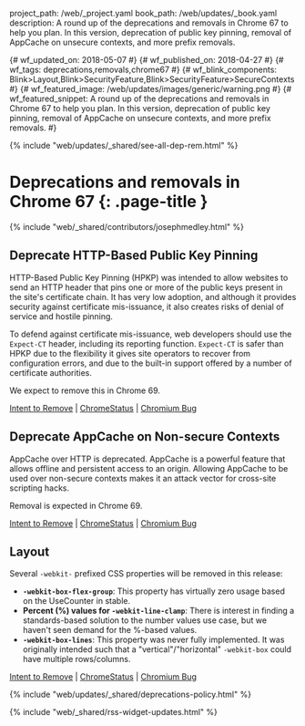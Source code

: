 project_path: /web/_project.yaml
book_path: /web/updates/_book.yaml
description: A round up of the deprecations and removals in Chrome 67 to help you plan. In this version, deprecation of public key pinning, removal of AppCache on unsecure contexts, and more prefix removals. 

{# wf_updated_on: 2018-05-07 #}
{# wf_published_on: 2018-04-27 #}
{# wf_tags: deprecations,removals,chrome67 #}
{# wf_blink_components: Blink>Layout,Blink>SecurityFeature,Blink>SecurityFeature>SecureContexts #}
{# wf_featured_image: /web/updates/images/generic/warning.png #}
{# wf_featured_snippet: A round up of the deprecations and removals in Chrome 67 to help you plan. In this version, deprecation of public key pinning, removal of AppCache on unsecure contexts, and more prefix removals.   #}

{% include "web/updates/_shared/see-all-dep-rem.html" %}

# Deprecations and removals in Chrome 67 {: .page-title }

{% include "web/_shared/contributors/josephmedley.html" %}

## Deprecate HTTP-Based Public Key Pinning

HTTP-Based Public Key Pinning (HPKP) was intended to allow websites to send an
HTTP header that pins one or more of the public keys present in the site's
certificate chain. It has very low adoption, and although it provides security
against certificate mis-issuance, it also creates risks of denial of service and
hostile pinning.

To defend against certificate mis-issuance, web developers should use the
`Expect-CT` header, including its reporting function. `Expect-CT` is safer than HPKP
due to the flexibility it gives site operators to recover from configuration
errors, and due to the built-in support offered by a number of certificate authorities.

We expect to remove this in Chrome 69.

[Intent to Remove](https://groups.google.com/a/chromium.org/d/msg/blink-dev/he9tr7p3rZ8/eNMwKPmUBAAJ)
&#124;
[ChromeStatus](https://www.chromestatus.com/feature/5903385005916160) &#124;
[Chromium Bug](https://bugs.chromium.org/p/chromium/issues/detail?id=779166)

## Deprecate AppCache on Non-secure Contexts

AppCache over HTTP is deprecated. AppCache is a powerful feature that allows offline and
persistent access to an origin. Allowing AppCache to be used over non-secure contexts
makes it an attack vector for cross-site scripting hacks.  

Removal is expected in Chrome 69.

[Intent to Remove](https://groups.google.com/a/chromium.org/d/topic/blink-dev/ANnafFBhReY/discussion) &#124;
[ChromeStatus](https://www.chromestatus.com/feature/5714236168732672) &#124;
[Chromium Bug](https://bugs.chromium.org/p/chromium/issues/detail?id=588931)

## Layout

Several `-webkit-` prefixed CSS properties will be removed in this release:

* **`-webkit-box-flex-group`**: This property has virtually zero usage based on
  the UseCounter in stable.
* **Percent (%) values for `-webkit-line-clamp`**: There is interest in finding
  a standards-based solution to the number values use case, but we haven't seen
  demand for the %-based values.
* **`-webkit-box-lines`**: This property was never fully implemented. It was
  originally intended such that a "vertical"/"horizontal" `-webkit-box` could
  have multiple rows/columns.

[Intent to Remove](https://groups.google.com/a/chromium.org/d/topic/blink-dev/-e92az54B4I/discussion) &#124;
[ChromeStatus](https://www.chromestatus.com/feature/5393405823680512) &#124;
[Chromium Bug](https://bugs.chromium.org/p/chromium/issues/detail?id=818691)

{% include "web/updates/_shared/deprecations-policy.html" %}

{% include "web/_shared/rss-widget-updates.html" %}

